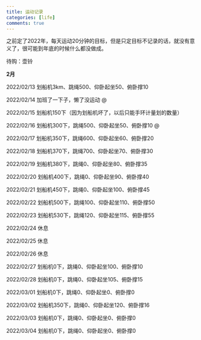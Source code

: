 ```yaml
---
title: 运动记录
categories: [life]
comments: true
---
```


之前定了2022年，每天运动20分钟的目标，但是只定目标不记录的话，就没有意义了，很可能到年底的时候什么都没做成。

待购：壶铃

**2月**

2022/02/13 划船机3km、跳绳500、仰卧起坐50、俯卧撑10

2022/02/14 加班了一下子，懒了没运动 @

2022/02/15 划船机150下（因为划船机坏了，以后只能手环计量划的数量）

2022/02/16 划船机300下，跳绳500、仰卧起坐50、俯卧撑10 @

2022/02/17 划船机350下，跳绳600、仰卧起坐60、俯卧撑20

2022/02/18 划船机370下，跳绳700、仰卧起坐70、俯卧撑30

2022/02/19 划船机380下，跳绳0、仰卧起坐80、俯卧撑35
 
2022/02/20 划船机400下，跳绳0、仰卧起坐90、俯卧撑40

2022/02/21 划船机450下，跳绳0、仰卧起坐100、俯卧撑45

2022/02/22 划船机500下，跳绳100、仰卧起坐110、俯卧撑50

2022/02/23 划船机530下，跳绳120、仰卧起坐115、俯卧撑55

2022/02/24 休息

2022/02/25 休息

2022/02/26 休息

2022/02/27 划船机0下，跳绳0、仰卧起坐100、俯卧撑10

2022/02/28 划船机0下，跳绳0、仰卧起坐105、俯卧撑15

2022/03/01 划船机0下，跳绳0、仰卧起坐0、俯卧撑0

2022/03/02 划船机350下，跳绳0、仰卧起坐120、俯卧撑16

2022/03/03 划船机0下，跳绳0、仰卧起坐0、俯卧撑0

2022/03/04 划船机0下，跳绳0、仰卧起坐0、俯卧撑0



